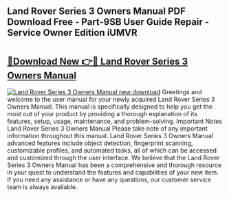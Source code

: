 ## Land Rover Series 3 Owners Manual PDF Download Free - Part-9SB User Guide Repair - Service Owner Edition iUMVR

# <h2><a href="http://cf24503.oget.top/?id=Land+Rover+Series+3+Owners+Manual">🔗Download New 👉🔴 Land Rover Series 3 Owners Manual</a></h2>

[![Land Rover Series 3 Owners Manual new download](https://i.imgur.com/5g1atiW.png)](http://cf24503.oget.top/?id=Land+Rover+Series+3+Owners+Manual)
Greetings and welcome to the user manual for your newly acquired Land Rover Series 3 Owners Manual. This manual is specifically designed to help you get the most out of your product by providing a thorough explanation of its features, setup, usage, maintenance, and problem-solving. Important Notes Land Rover Series 3 Owners Manual Please take note of any important information throughout this manual. Land Rover Series 3 Owners Manual advanced features include object detection, fingerprint scanning, customizable profiles, and automated tasks, all of which can be accessed and customized through the user interface. We believe that the Land Rover Series 3 Owners Manual has been a comprehensive and thorough resource in your quest to understand the features and capabilities of your new item. If you need any assistance or have any questions, our customer service team is always available.
